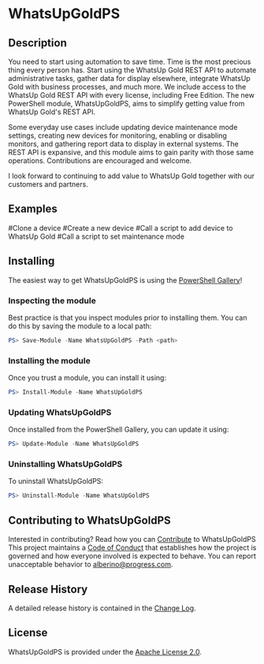 # WhatsUpGoldPS

## Description
You need to start using automation to save time. Time is the most precious thing every person has. Start using the WhatsUp Gold REST API to automate administrative tasks, gather data for display elsewhere, integrate WhatsUp Gold with business processes, and much more. We include access to the WhatsUp Gold REST API with every license, including Free Edition. The new PowerShell module, WhatsUpGoldPS, aims to simplify getting value from WhatsUp Gold's REST API. 

Some everyday use cases include updating device maintenance mode settings, creating new devices for monitoring, enabling or disabling monitors, and gathering report data to display in external systems. The REST API is expansive, and this module aims to gain parity with those same operations. Contributions are encouraged and welcome.

I look forward to continuing to add value to WhatsUp Gold together with our customers and partners.

Examples
--------
#Clone a device
#Create a new device
#Call a script to add device to WhatsUp Gold
#Call a script to set maintenance mode

## Installing
The easiest way to get WhatsUpGoldPS is using the [PowerShell Gallery](https://powershellgallery.com/packages/WhatsUpGoldPS/)!

### Inspecting the module
Best practice is that you inspect modules prior to installing them. You can do this by saving the module to a local path:
``` PowerShell
PS> Save-Module -Name WhatsUpGoldPS -Path <path>
```
### Installing the module
Once you trust a module, you can install it using:
``` PowerShell
PS> Install-Module -Name WhatsUpGoldPS
```
### Updating WhatsUpGoldPS
Once installed from the PowerShell Gallery, you can update it using:
``` PowerShell
PS> Update-Module -Name WhatsUpGoldPS
```
### Uninstalling WhatsUpGoldPS
To uninstall WhatsUpGoldPS:
``` PowerShell
PS> Uninstall-Module -Name WhatsUpGoldPS
```
## Contributing to WhatsUpGoldPS
Interested in contributing? Read how you can [Contribute](contributing.md) to WhatsUpGoldPS
This project maintains a [Code of Conduct](code-of-conduct.md) that establishes how the project is governed and how everyone involved is expected to behave. You can report unacceptable behavior to [alberino@progress.com](mailto:alberino@progress.com).

## Release History
A detailed release history is contained in the [Change Log](CHANGELOG.md).

## License
WhatsUpGoldPS is provided under the [Apache License 2.0](LICENSE.md).
